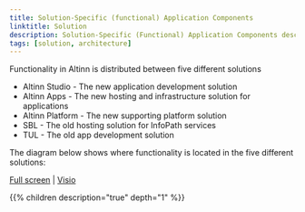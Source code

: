 ```yaml
---
title: Solution-Specific (functional) Application Components
linktitle: Solution
description: Solution-Specific (Functional) Application Components describes the different applications and their functional components. It does not go in to detail about technology.
tags: [solution, architecture]
---
```


Functionality in Altinn is distributed between five different solutions

- Altinn Studio - The new application development solution
- Altinn Apps - The new hosting and infrastructure solution for applications
- Altinn Platform - The new supporting platform solution
- SBL - The old hosting solution for InfoPath services
- TUL - The old app development solution

The diagram below shows where functionality is located in the five different solutions:

[Full screen](/teknologi/altinnstudio/architecture/components/application/solution/altinnstudio_solutionarchitecture.svg) | [Visio](/teknologi/altinnstudio/architecture/components/application/solution/altinnstudio_solutionarchitecture.vsdx)

<object data="/teknologi/altinnstudio/architecture/components/application/solution/altinnstudio_solutionarchitecture.svg" type="image/svg+xml" style="width: 100%;"></object>

{{% children description="true" depth="1" %}}